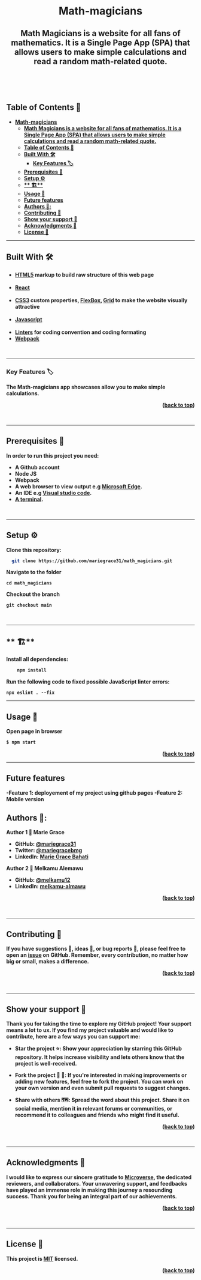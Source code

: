 <a name="readme-top"></a>

<div align="center">

#  **Math-magicians**
Math Magicians is a website for all fans of mathematics. It is a Single Page App (SPA) that allows users to make simple calculations and read a random math-related quote.
---
  <br/>
  <br/>
  <br/>
</div>

<!-- TABLE OF CONTENTS -->
## <b>Table of Contents 📗
- [**Math-magicians**](#math-magicians)
  - [Math Magicians is a website for all fans of mathematics. It is a Single Page App (SPA) that allows users to make simple calculations and read a random math-related quote.](#math-magicians-is-a-website-for-all-fans-of-mathematics-it-is-a-single-page-app-spa-that-allows-users-to-make-simple-calculations-and-read-a-random-math-related-quote)
  - [Table of Contents 📗](#table-of-contents-)
  - [**Built With 🛠**](#built-with-)
    - [**Key Features 🏷️** ](#key-features-️-)
  - [**Prerequisites 🧱**](#prerequisites-)
  - [**Setup ⚙️**](#setup-️)
  - [\*\* 🏗️\*\*](#-️)
  - [**Usage 📂**](#usage-)
  - [**Future features**](#future-features)
  - [**Authors 👤**:](#authors-)
  - [**Contributing 🤝**](#contributing-)
  - [**Show your support 🌟**](#show-your-support-)
  - [**Acknowledgments 🙏**](#acknowledgments-)
  - [License 📝](#license-)

---
<!-- BUILT WITH -->
## **Built With 🛠**<a name="built-with"></a><br>

  <ul>
    <li><a href="https://developer.mozilla.org/en-US/docs/Web/HTML">HTML5</a> markup to build raw structure of this web page</li><br>
    <li><a href="https://react.dev/">React</a></li><br>
    <li><a href="https://developer.mozilla.org/en-US/docs/Web/CSS">CSS3</a> custom properties, <a href="https://css-tricks.com/snippets/css/a-guide-to-flexbox/">FlexBox</a>, <a href="https://www.w3schools.com/css/css_grid.asp">Grid</a> to make the website visually attractive</li><br>
    <li><a href="https://reactjs.org/">Javascript</a></li><br>
    <li><a href="https://mozilla.github.io/addons-linter/">Linters</a> for coding convention and coding formating</li>
    <li><a href="https://webpack.js.org">Webpack</a></li>
  </ul>

<br>

---
<!-- KEY FEATURES -->
### **Key Features 🏷️** <a name="key-features"></a>

The Math-magicians app showcases allow you to make simple calculations. 

<p align="right">(<a href="#readme-top">back to top</a>)</p>
<br>

---
<!-- PREREQUISITIES -->
## **Prerequisites 🧱**<a name="prerequisites"></a>

In order to run this project you need:

- A Github account
- Node JS
- Webpack
- A web browser to view output e.g [Microsoft Edge](https://www.microsoft.com/en-us/edge).
- An IDE e.g [Visual studio code](https://code.visualstudio.com/).
- [A terminal](https://code.visualstudio.com/docs/terminal/basics).

<br>

---
<!-- SETUP -->
## **Setup ⚙️**<a name="setup"></a>

Clone this repository:<br>
```sh
  git clone https://github.com/mariegrace31/math_magicians.git

```
Navigate to the folder
```
cd math_magicians
```
Checkout the branch
```
git checkout main
```
<br>

---
<!-- INSTALL -->
## ** 🏗️**<a name="install"></a>

Install all dependencies:

```sh
    npm install
```
Run the following code to fixed possible JavaScript linter errors:
```
npx eslint . --fix
```

---
<!-- USAGE -->
## **Usage 📂**<a name="usage"></a>
Open page in browser
```sh
$ npm start
```
<p align="right">(<a href="#readme-top">back to top</a>)</p>

---
<!-- Future features -->
## **Future features**<a name="Future-fetures"></a>
-Feature 1: deployement of my project using github pages
-Feature 2: Mobile version

<!-- AUTHORS -->
## **Authors 👤**<a name="author"></a>:
**Author 1**
👤 **Marie Grace**

- GitHub: [@mariegrace31](https://github.com/mariegrace31)
- Twitter: [@mariegracebmg](https://twitter.com/mariegracebmg)
- LinkedIn: [Marie Grace Bahati](https://linkedin.com/in/marie-gr%C3%A2ce-bahati-546765224)

 **Author 2**
👤 **Melkamu Alemawu**

- GitHub: [@melkamu12](https://github.com/melkamu12)
- LinkedIn: [melkamu-almawu](https://www.linkedin.com/in/melkamu-almawu/)

<p align="right">(<a href="#readme-top">back to top</a>)</p>

<br>

---
<!-- CONTRIBUTING -->
## **Contributing 🤝**<a name="contributing"></a>

If you have suggestions 📝, ideas 🤔, or bug reports 🐛, please feel free to open an [issue](https://github.com/mariegrace31/math_magicians/issues) on GitHub.
Remember, every contribution, no matter how big or small, makes a difference.

<p align="right">(<a href="#readme-top">back to top</a>)</p>

<br>

---
<!-- SUPPORT -->
## **Show your support 🌟**<a name="support"></a>

Thank you for taking the time to explore my GitHub project! Your support means a lot to ux. If you find my project valuable and would like to contribute, here are a few ways you can support me:

 - **Star the project ⭐️**: Show your appreciation by starring this GitHub repository. It helps increase visibility and lets others know that the project is well-received.

 - **Fork the project 🍴 🎣**: If you're interested in making improvements or adding new features, feel free to fork the project. You can work on your own version and even submit pull requests to suggest changes.

 - **Share with others 🗺️**: Spread the word about this project. Share it on social media, mention it in relevant forums or communities, or recommend it to colleagues and friends who might find it useful.

<p align="right">(<a href="#readme-top">back to top</a>)</p>

<br>

---
<!-- ACKNOWLEDGEMENTS -->
## **Acknowledgments 🙏**<a name="acknowledgements"></a>

I would like to express our sincere gratitude to [Microverse](https://github.com/microverseinc), the dedicated reviewers, and collaborators. Your unwavering support, and feedbacks have played an immense role in making this journey a resounding success. Thank you for being an integral part of our achievements.

<p align="right">(<a href="#readme-top">back to top</a>)</p>

<br>

---
<!-- LICENCE -->
## <b>License 📝</b><a name="license"></a>

This project is [MIT](./license) licensed.

<p align="right">(<a href="#readme-top">back to top</a>)</p>
